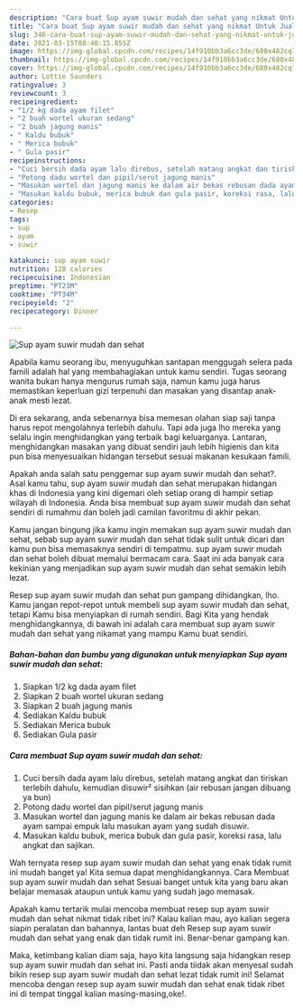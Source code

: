 ```yaml
---
description: "Cara buat Sup ayam suwir mudah dan sehat yang nikmat Untuk Jualan"
title: "Cara buat Sup ayam suwir mudah dan sehat yang nikmat Untuk Jualan"
slug: 346-cara-buat-sup-ayam-suwir-mudah-dan-sehat-yang-nikmat-untuk-jualan
date: 2021-03-15T08:48:15.855Z
image: https://img-global.cpcdn.com/recipes/14f910bb3a6cc3de/680x482cq70/sup-ayam-suwir-mudah-dan-sehat-foto-resep-utama.jpg
thumbnail: https://img-global.cpcdn.com/recipes/14f910bb3a6cc3de/680x482cq70/sup-ayam-suwir-mudah-dan-sehat-foto-resep-utama.jpg
cover: https://img-global.cpcdn.com/recipes/14f910bb3a6cc3de/680x482cq70/sup-ayam-suwir-mudah-dan-sehat-foto-resep-utama.jpg
author: Lottie Saunders
ratingvalue: 3
reviewcount: 3
recipeingredient:
- "1/2 kg dada ayam filet"
- "2 buah wortel ukuran sedang"
- "2 buah jagung manis"
- " Kaldu bubuk"
- " Merica bubuk"
- " Gula pasir"
recipeinstructions:
- "Cuci bersih dada ayam lalu direbus, setelah matang angkat dan tiriskan terlebih dahulu, kemudian disuwir² sisihkan (air rebusan jangan dibuang ya bun)"
- "Potong dadu wortel dan pipil/serut jagung manis"
- "Masukan wortel dan jagung manis ke dalam air bekas rebusan dada ayam sampai empuk lalu masukan ayam yang sudah disuwir."
- "Masukan kaldu bubuk, merica bubuk dan gula pasir, koreksi rasa, lalu angkat dan sajikan."
categories:
- Resep
tags:
- sup
- ayam
- suwir

katakunci: sup ayam suwir 
nutrition: 128 calories
recipecuisine: Indonesian
preptime: "PT23M"
cooktime: "PT34M"
recipeyield: "2"
recipecategory: Dinner

---
```



![Sup ayam suwir mudah dan sehat](https://img-global.cpcdn.com/recipes/14f910bb3a6cc3de/680x482cq70/sup-ayam-suwir-mudah-dan-sehat-foto-resep-utama.jpg)

Apabila kamu seorang ibu, menyuguhkan santapan menggugah selera pada famili adalah hal yang membahagiakan untuk kamu sendiri. Tugas seorang  wanita bukan hanya mengurus rumah saja, namun kamu juga harus memastikan keperluan gizi terpenuhi dan masakan yang disantap anak-anak mesti lezat.

Di era  sekarang, anda sebenarnya bisa memesan olahan siap saji tanpa harus repot mengolahnya terlebih dahulu. Tapi ada juga lho mereka yang selalu ingin menghidangkan yang terbaik bagi keluarganya. Lantaran, menghidangkan masakan yang dibuat sendiri jauh lebih higienis dan kita pun bisa menyesuaikan hidangan tersebut sesuai makanan kesukaan famili. 



Apakah anda salah satu penggemar sup ayam suwir mudah dan sehat?. Asal kamu tahu, sup ayam suwir mudah dan sehat merupakan hidangan khas di Indonesia yang kini digemari oleh setiap orang di hampir setiap wilayah di Indonesia. Anda bisa membuat sup ayam suwir mudah dan sehat sendiri di rumahmu dan boleh jadi camilan favoritmu di akhir pekan.

Kamu jangan bingung jika kamu ingin memakan sup ayam suwir mudah dan sehat, sebab sup ayam suwir mudah dan sehat tidak sulit untuk dicari dan kamu pun bisa memasaknya sendiri di tempatmu. sup ayam suwir mudah dan sehat boleh dibuat memalui bermacam cara. Saat ini ada banyak cara kekinian yang menjadikan sup ayam suwir mudah dan sehat semakin lebih lezat.

Resep sup ayam suwir mudah dan sehat pun gampang dihidangkan, lho. Kamu jangan repot-repot untuk membeli sup ayam suwir mudah dan sehat, tetapi Kamu bisa menyiapkan di rumah sendiri. Bagi Kita yang hendak menghidangkannya, di bawah ini adalah cara membuat sup ayam suwir mudah dan sehat yang nikamat yang mampu Kamu buat sendiri.

<!--inarticleads1-->

##### Bahan-bahan dan bumbu yang digunakan untuk menyiapkan Sup ayam suwir mudah dan sehat:

1. Siapkan 1/2 kg dada ayam filet
1. Siapkan 2 buah wortel ukuran sedang
1. Siapkan 2 buah jagung manis
1. Sediakan  Kaldu bubuk
1. Sediakan  Merica bubuk
1. Sediakan  Gula pasir




<!--inarticleads2-->

##### Cara membuat Sup ayam suwir mudah dan sehat:

1. Cuci bersih dada ayam lalu direbus, setelah matang angkat dan tiriskan terlebih dahulu, kemudian disuwir² sisihkan (air rebusan jangan dibuang ya bun)
1. Potong dadu wortel dan pipil/serut jagung manis
1. Masukan wortel dan jagung manis ke dalam air bekas rebusan dada ayam sampai empuk lalu masukan ayam yang sudah disuwir.
1. Masukan kaldu bubuk, merica bubuk dan gula pasir, koreksi rasa, lalu angkat dan sajikan.




Wah ternyata resep sup ayam suwir mudah dan sehat yang enak tidak rumit ini mudah banget ya! Kita semua dapat menghidangkannya. Cara Membuat sup ayam suwir mudah dan sehat Sesuai banget untuk kita yang baru akan belajar memasak ataupun untuk kamu yang sudah jago memasak.

Apakah kamu tertarik mulai mencoba membuat resep sup ayam suwir mudah dan sehat nikmat tidak ribet ini? Kalau kalian mau, ayo kalian segera siapin peralatan dan bahannya, lantas buat deh Resep sup ayam suwir mudah dan sehat yang enak dan tidak rumit ini. Benar-benar gampang kan. 

Maka, ketimbang kalian diam saja, hayo kita langsung saja hidangkan resep sup ayam suwir mudah dan sehat ini. Pasti anda tiidak akan menyesal sudah bikin resep sup ayam suwir mudah dan sehat lezat tidak rumit ini! Selamat mencoba dengan resep sup ayam suwir mudah dan sehat enak tidak ribet ini di tempat tinggal kalian masing-masing,oke!.

